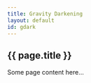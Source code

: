```yaml
---
title: Gravity Darkening
layout: default
id: gdark
---
```

## {{ page.title }}

Some page content here...
